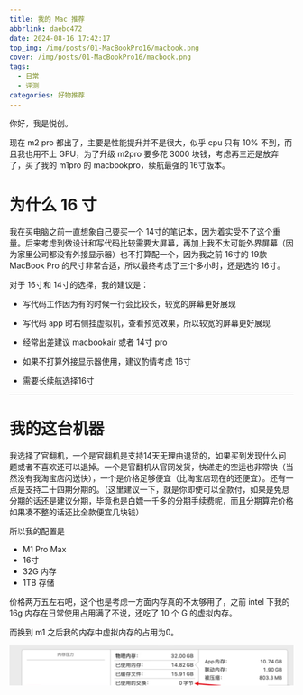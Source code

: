 ```yaml
---
title: 我的 Mac 推荐
abbrlink: daebc472
date: 2024-08-16 17:42:17
top_img: /img/posts/01-MacBookPro16/macbook.png
cover: /img/posts/01-MacBookPro16/macbook.png
tags:
  - 日常
  - 评测
categories: 好物推荐
---
```


你好，我是悦创。

现在 m2 pro 都出了，主要是性能提升并不是很大，似乎 cpu 只有 10% 不到，而且我也用不上 GPU，为了升级 m2pro 要多花 3000 块钱，考虑再三还是放弃了，买了我的 m1pro 的 macbookpro，续航最强的 16寸版本。

# 为什么 16 寸

我在买电脑之前一直想象自己要买一个 14寸的笔记本，因为着实受不了这个重量。后来考虑到做设计和写代码比较需要大屏幕，再加上我不太可能外界屏幕（因为家里公司都没有外接显示器）也不打算配一个，因为我之前 16寸的 19款 MacBook Pro 的尺寸非常合适，所以最终考虑了三个多小时，还是选的 16寸。

对于 16寸和 14寸的选择，我的建议是：

- 写代码工作因为有的时候一行会比较长，较宽的屏幕更好展现

- 写代码 app 时右侧挂虚拟机，查看预览效果，所以较宽的屏幕更好展现

- 经常出差建议 macbookair 或者 14寸 pro

- 如果不打算外接显示器使用，建议酌情考虑 16寸

- 需要长续航选择16寸

---

# 我的这台机器

我选择了官翻机，一个是官翻机是支持14天无理由退货的，如果买到发现什么问题或者不喜欢还可以退掉。一个是官翻机从官网发货，快递走的空运也非常快（当然没有我淘宝店闪送快），一个是价格足够便宜（比淘宝店现在的还便宜）。还有一点是支持二十四期分期的。（这里建议一下，就是你即使可以全款付，如果是免息分期的话还是建议分期，毕竟也是白嫖一千多的分期手续费呢，而且分期算完价格如果凑不整的话还比全款便宜几块钱）

所以我的配置是

- M1 Pro Max
- 16寸
- 32G 内存
- 1TB 存储

价格两万五左右吧，这个也是考虑一方面内存真的不太够用了，之前 intel 下我的 16g 内存在日常使用占用满了不说，还吃了 10 个 G 的虚拟内存。

而换到 m1 之后我的内存中虚拟内存的占用为0。

![](01-MacBookPro16/image.png)

